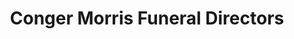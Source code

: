 ---
title: "Conger Morris Funeral Directors"
url: /medford/conger-morris-funeral-directors/
shop: funeral directors
---